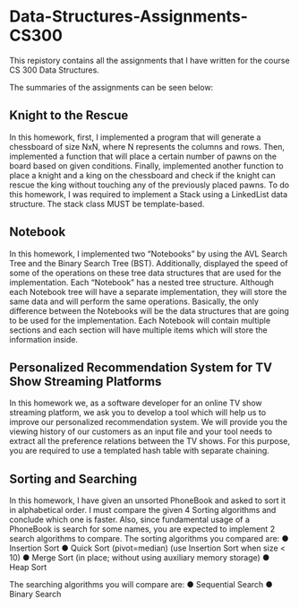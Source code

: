 # Data-Structures-Assignments-CS300

This repistory contains all the assignments that I have written for the course CS 300 Data Structures.

The summaries of the assignments can be seen below:

## Knight to the Rescue

In this homework, first, I implemented a program that will generate a chessboard of size NxN, where N represents the columns and rows. Then, implemented a function that will place a certain number of pawns on the board based on given conditions. Finally, implemented another function to place a knight and a king on the chessboard and check if the knight can rescue the king without touching any of the previously placed pawns.
To do this homework, I was required to implement a Stack using a LinkedList data structure. The stack class MUST be template-based. 

## Notebook

In this homework, I implemented two “Notebooks” by using the AVL Search Tree and the Binary Search Tree (BST). Additionally, displayed the speed of some of the operations on these tree data structures that are used for the implementation. Each “Notebook” has a nested tree structure.
Although each Notebook tree will have a separate implementation, they will store the same data and will perform the same operations. Basically, the only difference between the Notebooks will be the data structures that are going to be used for the implementation. Each Notebook will contain multiple sections and each section will have multiple items which will store the information inside.

## Personalized Recommendation System for TV Show Streaming Platforms

In this homework we, as a software developer for an online TV show streaming platform, we ask you to 
develop a tool which will help us to improve our personalized recommendation system. We will provide 
you the viewing history of our customers as an input file and your tool needs to extract all the preference 
relations between the TV shows. For this purpose, you are required to use a templated hash table with 
separate chaining.

## Sorting and Searching

In this homework, I have given an unsorted PhoneBook and asked to sort it in alphabetical order. I must compare the given 4 Sorting algorithms and conclude which one is faster. Also, since fundamental usage of a PhoneBook is search for some names, you are expected to implement 2 search algorithms to compare.
The sorting algorithms you compared are:
●	Insertion Sort
●	Quick Sort   	(pivot=median) (use Insertion Sort when size < 10)
●	Merge Sort	(in place; without using auxiliary memory storage)
●	Heap Sort

The searching algorithms you will compare are:
●	Sequential Search
●	Binary Search

